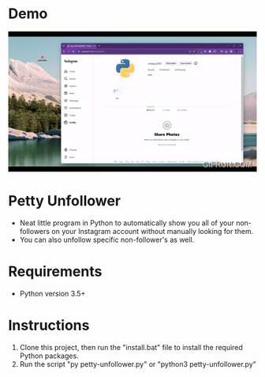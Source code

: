 # Demo
![](https://github.com/neilcruz1/petty-unfollower/blob/main/Petty_Unfollower_CLI_Quick_Demo.gif)

# Petty Unfollower
- Neat little program in Python to automatically show you all of your non-followers on your Instagram account without manually looking for them. 
- You can also unfollow specific non-follower's as well. 

# Requirements
- Python version 3.5+

# Instructions
1. Clone this project, then run the "install.bat" file to install the required Python packages.
2. Run the script "py petty-unfollower.py" or "python3 petty-unfollower.py"
